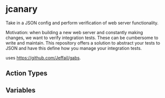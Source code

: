 # jcanary

Take in a JSON config and perform verification of web server functionality.

Motivation: when building a new web server and constantly making changes, we want to verify integration tests.
These can be cumbersome to write and maintain. This repository offers a solution to abstract your tests to JSON and have this define how you manage your integration tests.


uses https://github.com/Jeffail/gabs.

## Action Types

## Variables